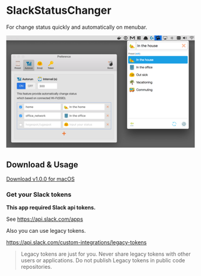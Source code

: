 # SlackStatusChanger

For change status quickly and automatically on menubar.

![ss](./ss/app.png)

## Download & Usage

[Download v1.0.0 for macOS](https://github.com/nakajmg/SlackStatusChanger/releases/download/v1.0.0/SlackStatusChanger-darwin-x64.zip)

### Get your Slack tokens

**This app required Slack api tokens.**

See https://api.slack.com/apps

Also you can use legacy tokens.

https://api.slack.com/custom-integrations/legacy-tokens

> Legacy tokens are just for you. Never share legacy tokens with other users or applications. Do not publish Legacy tokens in public code repositories.
